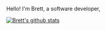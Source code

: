 Hello! I'm Brett, a software developer, 


[![Brett's github stats](https://github-readme-stats.vercel.app/api?username=BrettFlavin&show_icons=true&theme=radical)](https://github.com/BrettFlavin/github-readme-stats)
